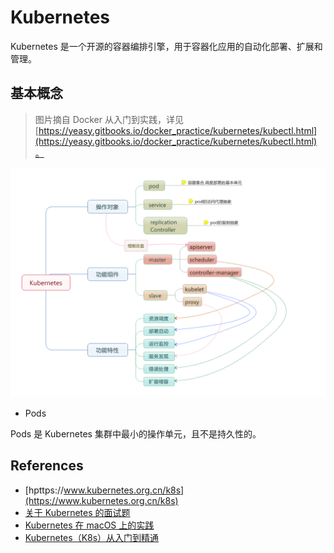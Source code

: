 # Kubernetes

Kubernetes 是一个开源的容器编排引擎，用于容器化应用的自动化部署、扩展和管理。

## 基本概念

> 图片摘自 Docker 从入门到实践，详见[https://yeasy.gitbooks.io/docker_practice/kubernetes/kubectl.html](https://yeasy.gitbooks.io/docker_practice/kubernetes/kubectl.html)。

![](https://github.com/i0Ek3/awesome-architect/blob/master/pics/kubernetes.png)

- Pods

Pods 是 Kubernetes 集群中最小的操作单元，且不是持久性的。






## References

- [hpttps://www.kubernetes.org.cn/k8s](https://www.kubernetes.org.cn/k8s)
- [关于 Kubernetes 的面试题](https://www.kubernetes.org.cn/5578.html)
- [Kubernetes 在 macOS 上的实践](https://zhuanlan.zhihu.com/p/39937913)
- [Kubernetes（K8s）从入门到精通](https://www.bilibili.com/video/av44264629/)
